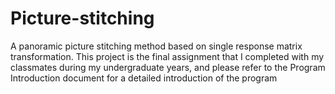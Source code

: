 # Picture-stitching
A panoramic picture stitching method based on single response matrix transformation.
   This project is the final assignment that I completed with my classmates during my undergraduate years, and please refer to the Program Introduction document for a detailed introduction of the program

